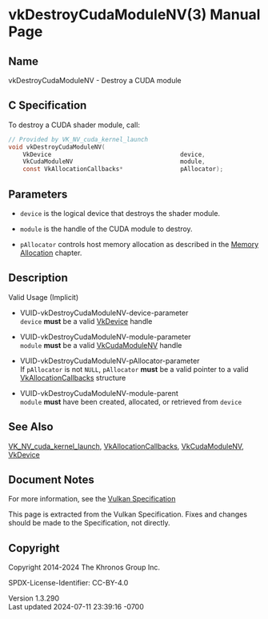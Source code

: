 # vkDestroyCudaModuleNV(3) Manual Page

## Name

vkDestroyCudaModuleNV - Destroy a CUDA module



## <a href="#_c_specification" class="anchor"></a>C Specification

To destroy a CUDA shader module, call:

``` c
// Provided by VK_NV_cuda_kernel_launch
void vkDestroyCudaModuleNV(
    VkDevice                                    device,
    VkCudaModuleNV                              module,
    const VkAllocationCallbacks*                pAllocator);
```

## <a href="#_parameters" class="anchor"></a>Parameters

- `device` is the logical device that destroys the shader module.

- `module` is the handle of the CUDA module to destroy.

- `pAllocator` controls host memory allocation as described in the <a
  href="https://registry.khronos.org/vulkan/specs/1.3-extensions/html/vkspec.html#memory-allocation"
  target="_blank" rel="noopener">Memory Allocation</a> chapter.

## <a href="#_description" class="anchor"></a>Description

Valid Usage (Implicit)

- <a href="#VUID-vkDestroyCudaModuleNV-device-parameter"
  id="VUID-vkDestroyCudaModuleNV-device-parameter"></a>
  VUID-vkDestroyCudaModuleNV-device-parameter  
  `device` **must** be a valid [VkDevice](https://registry.khronos.org/vulkan/specs/1.3-extensions/man/html/VkDevice.html) handle

- <a href="#VUID-vkDestroyCudaModuleNV-module-parameter"
  id="VUID-vkDestroyCudaModuleNV-module-parameter"></a>
  VUID-vkDestroyCudaModuleNV-module-parameter  
  `module` **must** be a valid [VkCudaModuleNV](https://registry.khronos.org/vulkan/specs/1.3-extensions/man/html/VkCudaModuleNV.html)
  handle

- <a href="#VUID-vkDestroyCudaModuleNV-pAllocator-parameter"
  id="VUID-vkDestroyCudaModuleNV-pAllocator-parameter"></a>
  VUID-vkDestroyCudaModuleNV-pAllocator-parameter  
  If `pAllocator` is not `NULL`, `pAllocator` **must** be a valid
  pointer to a valid [VkAllocationCallbacks](https://registry.khronos.org/vulkan/specs/1.3-extensions/man/html/VkAllocationCallbacks.html)
  structure

- <a href="#VUID-vkDestroyCudaModuleNV-module-parent"
  id="VUID-vkDestroyCudaModuleNV-module-parent"></a>
  VUID-vkDestroyCudaModuleNV-module-parent  
  `module` **must** have been created, allocated, or retrieved from
  `device`

## <a href="#_see_also" class="anchor"></a>See Also

[VK_NV_cuda_kernel_launch](https://registry.khronos.org/vulkan/specs/1.3-extensions/man/html/VK_NV_cuda_kernel_launch.html),
[VkAllocationCallbacks](https://registry.khronos.org/vulkan/specs/1.3-extensions/man/html/VkAllocationCallbacks.html),
[VkCudaModuleNV](https://registry.khronos.org/vulkan/specs/1.3-extensions/man/html/VkCudaModuleNV.html), [VkDevice](https://registry.khronos.org/vulkan/specs/1.3-extensions/man/html/VkDevice.html)

## <a href="#_document_notes" class="anchor"></a>Document Notes

For more information, see the <a
href="https://registry.khronos.org/vulkan/specs/1.3-extensions/html/vkspec.html#vkDestroyCudaModuleNV"
target="_blank" rel="noopener">Vulkan Specification</a>

This page is extracted from the Vulkan Specification. Fixes and changes
should be made to the Specification, not directly.

## <a href="#_copyright" class="anchor"></a>Copyright

Copyright 2014-2024 The Khronos Group Inc.

SPDX-License-Identifier: CC-BY-4.0

Version 1.3.290  
Last updated 2024-07-11 23:39:16 -0700

